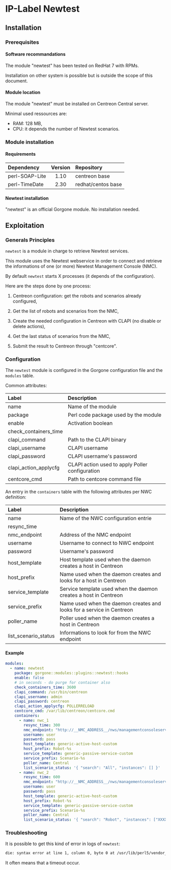 # IP-Label Newtest

## Installation

### Prerequisites

#### Software recommandations

The module "newtest" has been tested on RedHat 7 with RPMs.

Installation on other system is possible but is outside the scope of this document.

#### Module location

The module "newtest" must be installed on Centreon Central server.

Minimal used ressources are:

* RAM: 128 MB,
* CPU: it depends the number of Newtest scenarios.

### Module installation

#### Requirements

| Dependency         | Version      | Repository         |
| :----------------- | :----------: | :----------------- |
| perl-SOAP-Lite     | 1.10         | centreon base      |
| perl-TimeDate      | 2.30         | redhat/centos base |

#### Newtest installation

"newtest" is an official Gorgone module. No installation needed.

## Exploitation

### Generals Principles

`newtest` is a module in charge to retrieve Newtest services.

This module uses the Newtest webservice in order to connect and retrieve the informations of one (or more) Newtest Management Console (NMC).

By default `newtest` starts X processes (it depends of the configuration).

Here are the steps done by one process:

1. Centreon configuration: get the robots and scenarios already configured,

2. Get the list of robots and scenarios from the NMC,

3. Create the needed configuration in Centreon with CLAPI (no disable or delete actions),

4. Get the last status of scenarios from the NMC,

5. Submit the result to Centreon through "centcore".

### Configuration

The `newtest` module is configured in the Gorgone configuration file and the `modules` table.

Common attributes:

| Label | Description |
| :------------ | :---------- |
| name | Name of the module |
| package | Perl code package used by the module |
| enable | Activation boolean |
| check_containers_time |  |
| clapi_command | Path to the CLAPI binary |
| clapi_username | CLAPI username |
| clapi_password | CLAPI username's password |
| clapi_action_applycfg | CLAPI action used to apply Poller configuration |
| centcore_cmd | Path to centcore command file |

An entry in the `containers` table with the following attributes per NWC definition:

| Label | Description |
| :------------ | :---------- |
| name | Name of the NWC configuration entrie |
| resync_time |  |
| nmc_endpoint | Address of the NMC endpoint |
| username | Username to connect to NWC endpoint |
| password | Username's password |
| host_template | Host template used when the daemon creates a host in Centreon |
| host_prefix | Name used when the daemon creates and looks for a host in Centreon |
| service_template | Service template used when the daemon creates a host in Centreon |
| service_prefix | Name used when the daemon creates and looks for a service in Centreon |
| poller_name | Poller used when the daemon creates a host in Centreon |
| list_scenario_status | Informations to look for from the NWC endpoint |

#### Example

```yaml
modules:
  - name: newtest
    package: gorgone::modules::plugins::newtest::hooks
    enable: false
    # in seconds - do purge for container also
    check_containers_time: 3600
    clapi_command: /usr/bin/centreon
    clapi_username: admin
    clapi_password: centreon
    clapi_action_applycfg: POLLERRELOAD
    centcore_cmd: /var/lib/centreon/centcore.cmd
    containers:
      - name: nwc_1
        resync_time: 300
        nmc_endpoint: "http://__NMC_ADDRESS__/nws/managementconsoleservice.asmx"
        username: user
        password: pass
        host_template: generic-active-host-custom
        host_prefix: Robot-%s
        service_template: generic-passive-service-custom
        service_prefix: Scenario-%s
        poller_name: Central
        list_scenario_status: '{ "search": "All", "instances": [] }'
      - name: nwc_2
        resync_time: 600
        nmc_endpoint: "http://__NMC_ADDRESS__/nws/managementconsoleservice.asmx"
        username: user
        password: pass
        host_template: generic-active-host-custom
        host_prefix: Robot-%s
        service_template: generic-passive-service-custom
        service_prefix: Scenario-%s
        poller_name: Central
        list_scenario_status: '{ "search": "Robot", "instances": ["XXXX"] }'
```

### Troubleshooting

It is possible to get this kind of error in logs of `newtest`:

```bash
die: syntax error at line 1, column 0, byte 0 at /usr/lib/perl5/vendor_perl/5.8.8/i386-linux-thread-multi/XML/Parser.pm line 189
```

It often means that a timeout occur.
